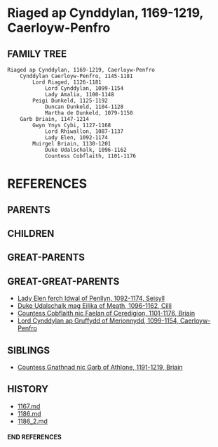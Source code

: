 # Riaged ap Cynddylan, 1169-1219, Caerloyw-Penfro

## FAMILY TREE 
```
Riaged ap Cynddylan, 1169-1219, Caerloyw-Penfro
    Cynddylan Caerloyw-Penfro, 1145-1181
        Lord Riaged, 1126-1181
            Lord Cynddylan, 1099-1154
            Lady Amalia, 1100-1148
        Peigi Dunkeld, 1125-1192
            Duncan Dunkeld, 1104-1128
            Martha de Dunkeld, 1079-1150
    Garb Briain, 1147-1214
        Gwyn Ynys Cybi, 1127-1168
            Lord Rhiwallon, 1087-1137
            Lady Elen, 1092-1174
        Muirgel Briain, 1130-1201
            Duke Udalschalk, 1096-1162
            Countess Cobflaith, 1101-1176 
```


# REFERENCES

## PARENTS 

## CHILDREN 

## GREAT-PARENTS 

## GREAT-GREAT-PARENTS 
* [Lady Elen ferch Idwal of Penllyn, 1092-1174, Seisyll](elen_ferch_idwal_1092.md)
* [Duke Udalschalk mag Eilika of Meath, 1096-1162, Cilli](udalschalk_mag_eilika_1096.md)
* [Countess Cobflaith nic Faelan of Ceredigion, 1101-1176, Briain](cobflaith_nic_faelan_1101.md)
* [Lord Cynddylan ap Gruffydd of Merionnydd, 1099-1154, Caerloyw-Penfro](cynddylan_ap_gruffydd_1099.md)
## SIBLINGS

* [Countess Gnathnad nic Garb of Athlone, 1191-1219, Briain](gnathnad_nic_garb_1191.md)
 
## HISTORY
* [1167.md](../h/1167.md)
* [1186.md](../h/1186.md)
* [1186_2.md](../h/1186_2.md)

#### END REFERENCES
